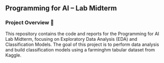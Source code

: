 ## Programming for AI – Lab Midterm 
### Project Overview 🚀
This repository contains the code and reports for the Programming for AI Lab Midterm, focusing on Exploratory Data Analysis (EDA) and Classification Models. The goal of this project is to perform data analysis and build classification models using a farminghm tabular dataset from Kaggle.
